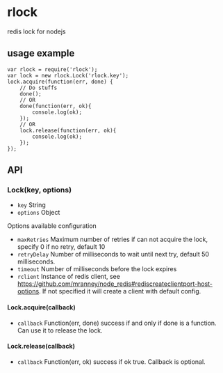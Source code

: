 rlock
=====

redis lock for nodejs


## usage example

	var rlock = require('rlock');
	var lock = new rlock.Lock('rlock.key');
	lock.acquire(function(err, done) {
		// Do stuffs
		done();
		// OR
		done(function(err, ok){
			console.log(ok);
		});
		// OR
		lock.release(function(err, ok){
			console.log(ok);
		});
	});
	

## API

### Lock(key, options)
* `key` String
* `options` Object

Options available configuration
* `maxRetries` Maximum number of retries if can not acquire the lock, specify 0 if no retry, default 10
* `retryDelay` Number of milliseconds to wait until next try, default 50 milliseconds.
* `timeout` Number of milliseconds before the lock expires
* `rclient` Instance of redis client, see https://github.com/mranney/node_redis#rediscreateclientport-host-options. If not specified it will create a client with default config.

#### Lock.acquire(callback)
* `callback` Function(err, done) success if and only if done is a function. Can use it to release the lock.

#### Lock.release(callback)
* `callback` Function(err, ok) success if ok true. Callback is optional.
